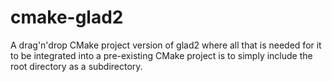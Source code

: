 # cmake-glad2
A drag'n'drop CMake project version of glad2 where all that is needed for it to be integrated into a pre-existing CMake project is to simply include the root directory as a subdirectory.
